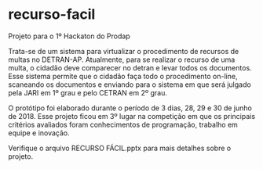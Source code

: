 # recurso-facil
Projeto para o 1º Hackaton do Prodap

Trata-se de um sistema para virtualizar o procedimento de recursos de multas no DETRAN-AP. Atualmente, para se realizar o recurso de uma multa, o cidadão deve comparecer no detran e levar todos os documentos. Esse sistema permite que o cidadão faça todo o procedimento on-line, scaneando os documentos e enviando para o sistema em que será julgado pela JARI em 1º grau e pelo CETRAN em 2º grau.

O protótipo foi elaborado durante o período de 3 dias, 28, 29 e 30 de junho de 2018. Esse projeto ficou em 3º lugar na competição em que os principais critérios avaliados foram conhecimentos de programação, trabalho em equipe e inovação.

Verifique o arquivo RECURSO FÁCIL.pptx para mais detalhes sobre o projeto.
